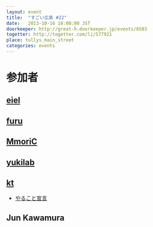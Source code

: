 ```yaml
---
layout: event
title:  "すごい広島 #22"
date:   2013-10-16 18:00:00 JST
doorkeeper: http://great-h.doorkeeper.jp/events/6583
togetter: http://togetter.com/li/577921
place: tullys_main_street
categories: events
---
```


# 参加者

## [eiel](https://github.com/eiel)

## [furu](http://twitter.com/pecosantoyobe)

## [MmoriC](https://github.com/moriC)

## [yukilab](https://twitter.com/yukilab)

## [kt](https://twitter.com/kt_kyoto)

* [やること宣言](https://github.com/great-h/great-h.github.io/issues/341)

## Jun Kawamura
